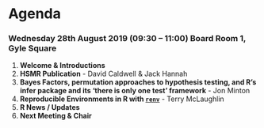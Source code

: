 # Agenda

### Wednesday 28th August 2019 (09:30 – 11:00) Board Room 1, Gyle Square

1. **Welcome & Introductions**
2. **HSMR Publication** - David Caldwell & Jack Hannah
3. **Bayes Factors, permutation approaches to hypothesis testing, and R’s infer package and its ‘there is only one test’ framework** - Jon Minton
4. **Reproducible Environments in R with [`renv`](https://rstudio.github.io/renv/)** - Terry McLaughlin 
5. **R News / Updates**
6. **Next Meeting & Chair**
